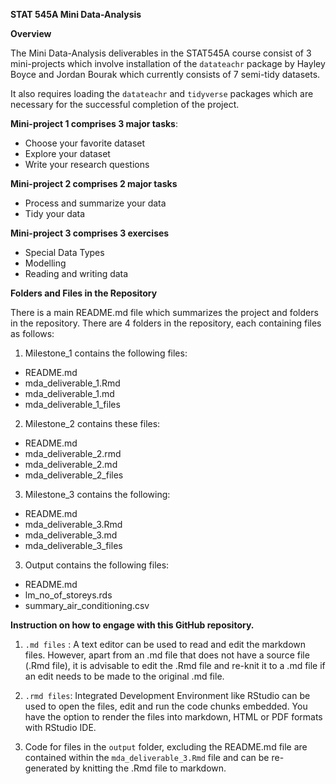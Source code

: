 **STAT 545A Mini Data-Analysis**

**Overview**

The Mini Data-Analysis deliverables in the STAT545A course consist of 3 mini-projects which involve installation of the `datateachr` package by Hayley Boyce and Jordan Bourak which currently consists of 7 semi-tidy datasets.

It also requires loading the `datateachr` and `tidyverse` packages which are necessary for the successful completion of the project.

**Mini-project 1 comprises 3 major tasks**:

+ Choose your favorite dataset
+ Explore your dataset
+ Write your research questions

**Mini-project 2 comprises 2 major tasks**

+ Process and summarize your data
+ Tidy your data

**Mini-project 3 comprises 3 exercises**

+ Special Data Types
+ Modelling
+ Reading and writing data


**Folders and Files in the Repository**

There is a main README.md file which summarizes the project and folders in the repository. There are 4 folders in the repository, each containing files as follows:

1. Milestone_1 contains the following files:

+ README.md
+ mda_deliverable_1.Rmd
+ mda_deliverable_1.md
+ mda_deliverable_1_files

2. Milestone_2 contains these files:

+ README.md
+ mda_deliverable_2.rmd
+ mda_deliverable_2.md
+ mda_deliverable_2_files

3. Milestone_3 contains the following:

+ README.md
+ mda_deliverable_3.Rmd
+ mda_deliverable_3.md
+ mda_deliverable_3_files

3. Output contains the following files:
+ README.md
+ lm_no_of_storeys.rds
+ summary_air_conditioning.csv

**Instruction on how to engage with this GitHub repository.**

1.  `.md files` : A text editor can be used to read and edit the markdown files. However, apart from an .md file that does not have a source file (.Rmd file), it is advisable to edit the .Rmd file and re-knit it to a .md file if an edit needs to be made to the original .md file.
 
2. `.rmd files`: Integrated Development Environment like RStudio can be used to open the files, edit and run the code chunks embedded. You have the option to render the files into markdown, HTML or PDF formats with RStudio IDE.

3. Code for files in the `output` folder, excluding the README.md file are contained within the `mda_deliverable_3.Rmd` file and can be re-generated by knitting the .Rmd file to markdown.
 
 




